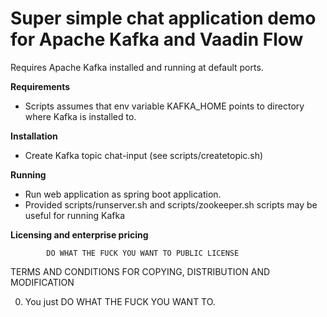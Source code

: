 Super simple chat application demo for Apache Kafka and Vaadin Flow
==
Requires Apache Kafka installed and running at default ports.

**Requirements**
- Scripts assumes that env variable KAFKA_HOME points to directory where Kafka is installed to.

**Installation**
- Create Kafka topic chat-input (see scripts/createtopic.sh)

**Running**
- Run web application as spring boot application.
- Provided scripts/runserver.sh and scripts/zookeeper.sh scripts may be useful for running Kafka

**Licensing and enterprise pricing**

            DO WHAT THE FUCK YOU WANT TO PUBLIC LICENSE 
   TERMS AND CONDITIONS FOR COPYING, DISTRIBUTION AND MODIFICATION 

  0. You just DO WHAT THE FUCK YOU WANT TO.
